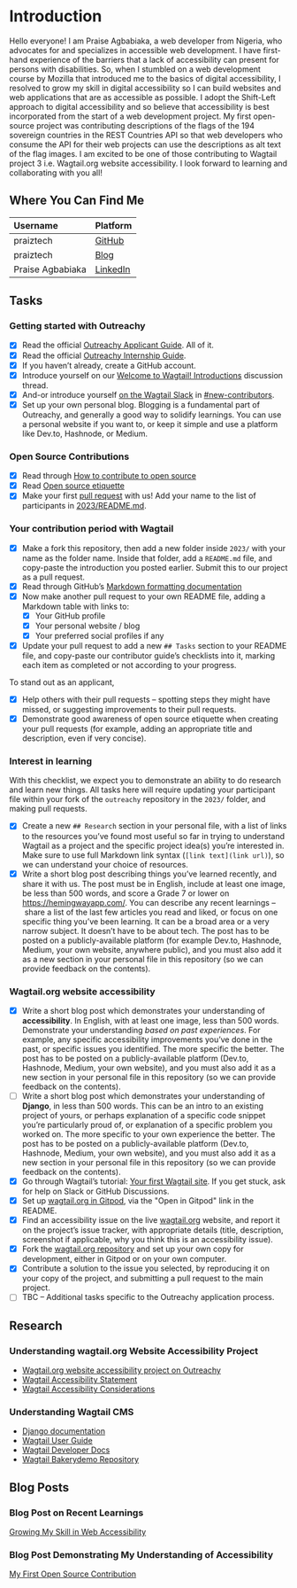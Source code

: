 # Introduction

Hello everyone!
I am Praise Agbabiaka, a web developer from Nigeria, who advocates for and specializes in accessible web development.
I have first-hand experience of the barriers that a lack of accessibility can present for persons with disabilities. So, when I stumbled on a web development course by Mozilla that introduced me to the basics of digital accessibility, I resolved to grow my skill in digital accessibility so I can build websites and web applications that are as accessible as possible.
I adopt the Shift-Left approach to digital accessibility and so believe that accessibility is best incorporated from the start of a web development project.
My first open-source project was contributing descriptions of the flags of the 194 sovereign countries in the REST Countries API so that web developers who consume the API for their web projects can use the descriptions as alt text of the flag images.
I am excited to be one of those contributing to Wagtail project 3 i.e. Wagtail.org website accessibility.
I look forward to learning and collaborating with you all!

## Where You Can Find Me

| Username      | Platform |
| :----------- | :----------- |
| praiztech     | [GitHub](https://github.com/praiztech)       |
| praiztech   | [Blog](https://dev.to/praiztech)        |
| Praise Agbabiaka   | [LinkedIn](https://www.linkedin.com/in/praise-agbabiaka)        |

## Tasks

### Getting started with Outreachy

- [x] Read the official [Outreachy Applicant Guide](https://www.outreachy.org/docs/applicant/). All of it.
- [x] Read the official [Outreachy Internship Guide](https://www.outreachy.org/docs/internship/).
- [x] If you haven’t already, create a GitHub account.
- [x] Introduce yourself on our [Welcome to Wagtail! Introductions](https://github.com/wagtail/outreachy/discussions/1) discussion thread.
- [x] And-or introduce yourself [on the Wagtail Slack](https://github.com/wagtail/wagtail/wiki/Slack) in [#new-contributors](https://github.com/wagtail/wagtail/wiki/Slack#new-contributors).
- [x] Set up your own personal blog. Blogging is a fundamental part of Outreachy, and generally a good way to solidify learnings. You can use a personal website if you want to, or keep it simple and use a platform like Dev.to, Hashnode, or Medium.

### Open Source Contributions

- [x] Read through [How to contribute to open source](https://opensource.guide/how-to-contribute/)
- [x] Read [Open source etiquette](https://developer.mozilla.org/en-US/docs/MDN/Community/Open_source_etiquette)
- [x] Make your first [pull request](https://docs.github.com/en/pull-requests/collaborating-with-pull-requests/proposing-changes-to-your-work-with-pull-requests/creating-a-pull-request) with us! Add your name to the list of participants in [2023/README.md](2023/README.md).

### Your contribution period with Wagtail

- [x] Make a fork this repository, then add a new folder inside `2023/` with your name as the folder name. Inside that folder, add a `README.md` file, and copy-paste the introduction you posted earlier. Submit this to our project as a pull request.
- [x] Read through GitHub’s [Markdown formatting documentation](https://docs.github.com/en/get-started/writing-on-github/getting-started-with-writing-and-formatting-on-github/basic-writing-and-formatting-syntax)
- [x] Now make another pull request to your own README file, adding a Markdown table with links to:
  - [x] Your GitHub profile
  - [x] Your personal website / blog
  - [x] Your preferred social profiles if any
- [x] Update your pull request to add a new `## Tasks` section to your README file, and copy-paste our contributor guide’s checklists into it, marking each item as completed or not according to your progress.

To stand out as an applicant,

- [x] Help others with their pull requests – spotting steps they might have missed, or suggesting improvements to their pull requests.
- [x] Demonstrate good awareness of open source etiquette when creating your pull requests (for example, adding an appropriate title and description, even if very concise).

### Interest in learning

With this checklist, we expect you to demonstrate an ability to do research and learn new things. All tasks here will require updating your participant file within your fork of the `outreachy` repository in the `2023/` folder, and making pull requests.

- [x] Create a new `## Research` section in your personal file, with a list of links to the resources you’ve found most useful so far in trying to understand Wagtail as a project and the specific project idea(s) you’re interested in. Make sure to use full Markdown link syntax (`[link text](link url)`), so we can understand your choice of resources.
- [x] Write a short blog post describing things you’ve learned recently, and share it with us. The post must be in English, include at least one image, be less than 500 words, and score a Grade 7 or lower on <https://hemingwayapp.com/>. You can describe any recent learnings – share a list of the last few articles you read and liked, or focus on one specific thing you’ve been learning. It can be a broad area or a very narrow subject. It doesn’t have to be about tech. The post has to be posted on a publicly-available platform (for example Dev.to, Hashnode, Medium, your own website, anywhere public), and you must also add it as a new section in your personal file in this repository (so we can provide feedback on the contents).

### Wagtail.org website accessibility

- [x] Write a short blog post which demonstrates your understanding of **accessibility**. In English, with at least one image, less than 500 words. Demonstrate your understanding _based on past experiences_. For example, any specific accessibility improvements you’ve done in the past, or specific issues you identified. The more specific the better. The post has to be posted on a publicly-available platform (Dev.to, Hashnode, Medium, your own website), and you must also add it as a new section in your personal file in this repository (so we can provide feedback on the contents).
- [ ] Write a short blog post which demonstrates your understanding of **Django**, in less than 500 words. This can be an intro to an existing project of yours, or perhaps explanation of a specific code snippet you’re particularly proud of, or explanation of a specific problem you worked on. The more specific to your own experience the better. The post has to be posted on a publicly-available platform (Dev.to, Hashnode, Medium, your own website), and you must also add it as a new section in your personal file in this repository (so we can provide feedback on the contents).
- [x] Go through Wagtail’s tutorial: [Your first Wagtail site](https://docs.wagtail.org/en/stable/getting_started/tutorial.html). If you get stuck, ask for help on Slack or GitHub Discussions.
- [x] Set up [wagtail.org in Gitpod](https://github.com/wagtail/wagtail.org), via the "Open in Gitpod" link in the README.
- [x] Find an accessibility issue on the live [wagtail.org](https://wagtail.org/) website, and report it on the project’s issue tracker, with appropriate details (title, description, screenshot if applicable, why you think this is an accessibility issue).
- [x] Fork the [wagtail.org repository](https://github.com/wagtail/wagtail.org) and set up your own copy for development, either in Gitpod or on your own computer.
- [x] Contribute a solution to the issue you selected, by reproducing it on your copy of the project, and submitting a pull request to the main project.
- [ ] TBC – Additional tasks specific to the Outreachy application process.

## Research

### Understanding wagtail.org Website Accessibility Project

- [Wagtail.org website accessibility project on Outreachy](https://www.outreachy.org/outreachy-december-2023-internship-round/communities/wagtail/#wagtailorg-accessibility)
- [Wagtail Accessibility Statement](https://wagtail.org/accessibility/)
- [Wagtail Accessibility Considerations](https://docs.wagtail.org/en/stable/advanced_topics/accessibility_considerations.html)

### Understanding Wagtail CMS

- [Django documentation](https://docs.djangoproject.com/en/4.2/)
- [Wagtail User Guide](https://guide.wagtail.org/en-latest/)
- [Wagtail Developer Docs](https://docs.wagtail.org/en/stable/index.html)
- [Wagtail Bakerydemo Repository](https://github.com/wagtail/bakerydemo)

## Blog Posts

### Blog Post on Recent Learnings

[Growing My Skill in Web Accessibility](https://dev.to/praiztech/growing-my-skill-in-web-accessibility-2bij)

### Blog Post Demonstrating My Understanding of Accessibility

[My First Open Source Contribution](https://dev.to/praiztech/my-first-open-source-contribution-5b1k)
